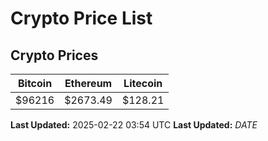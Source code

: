 # Crypto Price List

## Crypto Prices
| Bitcoin | Ethereum | Litecoin |
| ------- | -------- | -------- |
| $96216 | $2673.49 | $128.21 |
**Last Updated:** 2025-02-22 03:54 UTC
**Last Updated:** $DATE$
